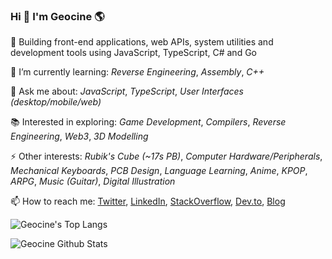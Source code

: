 ### Hi 👋 I'm Geocine 🌎
🔭 Building front-end applications, web APIs, system utilities and development tools using JavaScript, TypeScript, C# and Go

🌱 I’m currently learning: _Reverse Engineering_, _Assembly_, _C++_

💬 Ask me about: _JavaScript_, _TypeScript_, _User Interfaces_ _(desktop/mobile/web)_

📚 Interested in exploring: _Game Development_, _Compilers_, _Reverse Engineering_, _Web3_, _3D Modelling_

⚡ Other interests: _Rubik's Cube_ _(~17s PB)_, _Computer Hardware/Peripherals_, _Mechanical Keyboards_, _PCB Design_, _Language Learning_, _Anime_, _KPOP_, _ARPG_, _Music (Guitar)_, _Digital Illustration_

📫 How to reach me: [Twitter](https://twitter.com/aivandroid), [LinkedIn](https://www.linkedin.com/in/aivan/), [StackOverflow](https://stackoverflow.com/users/372935/aivan-monceller), [Dev.to](https://dev.to/geocine), [Blog](https://aivan.io)

![Geocine's Top Langs](https://github-readme-stats.vercel.app/api/top-langs?username=geocine&count_private=true&show_icons=true&theme=dark&layout=compact)

![Geocine Github Stats](https://github-readme-stats.vercel.app/api?username=geocine&count_private=true&show_icons=true&theme=dark)
